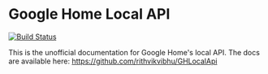 
# Google Home Local API

[![Build Status](https://travis-ci.org/rithvikvibhu/GHLocalApi.svg?branch=master)](https://travis-ci.org/rithvikvibhu/GHLocalApi)

This is the unofficial documentation for Google Home's local API.
The docs are available here: https://github.com/rithvikvibhu/GHLocalApi

